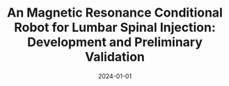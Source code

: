 ---
title: "An Magnetic Resonance Conditional Robot for Lumbar Spinal Injection: Development and Preliminary Validation"
collection: publications
category: manuscripts
permalink: /publication/2024_ijmr
excerpt: ''
date: 2024-01-01
venue: 'The International Journal of Medical Robotics and Computer Assisted Surgery'
paperurl: https://onlinelibrary.wiley.com/doi/10.1002/rcs.2618
citation: 'Liu, D., Li, G., Wang, S., Liu, Z., Wang, Y., Connolly, L., Usevitch, D., Shen, G., Cleary, K., and Iordachita, I. (2024). &quot;An Magnetic Resonance Conditional Robot for Lumbar Spinal Injection: Development and Preliminary Validation.&quot; <i>The International Journal of Medical Robotics and Computer Assisted Surgery</i>.'
---
